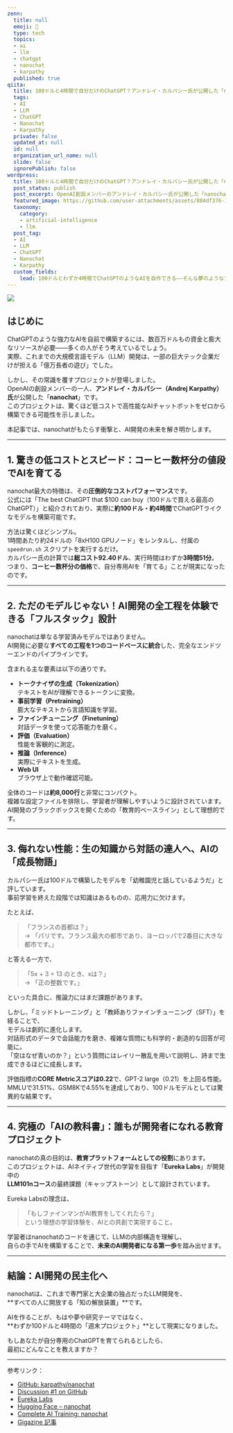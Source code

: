 ```yaml
---
zenn:
  title: null
  emoji: 🤯
  type: tech
  topics:
  - ai
  - llm
  - chatgpt
  - nanochat
  - karpathy
  published: true
qiita:
  title: 100ドルと4時間で自分だけのChatGPT？アンドレイ・カルパシー氏が公開した「nanochat」の衝撃
  tags:
  - AI
  - LLM
  - ChatGPT
  - Nanochat
  - Karpathy
  private: false
  updated_at: null
  id: null
  organization_url_name: null
  slide: false
  ignorePublish: false
wordpress:
  title: 100ドルと4時間で自分だけのChatGPT？アンドレイ・カルパシー氏が公開した「nanochat」の衝撃
  post_status: publish
  post_excerpt: OpenAI創設メンバーのアンドレイ・カルパシー氏が公開した「nanochat」は、わずか100ドルと4時間でChatGPTライクなAIを自作できる画期的なプロジェクト。AI開発の敷居を下げ、誰もが自分専用のチャットボットを構築できる未来を示しています。
  featured_image: https://github.com/user-attachments/assets/884df376-1efc-48ad-a640-1859921651ce
  taxonomy:
    category:
    - artificial-intelligence
    - llm
  post_tag:
  - AI
  - LLM
  - ChatGPT
  - Nanochat
  - Karpathy
  custom_fields:
    lead: 100ドルとわずか4時間でChatGPTのようなAIを自作できる――そんな夢のようなプロジェクト「nanochat」が登場。AI開発の常識を覆すカルパシー氏の挑戦を解説します。
---
```


![](https://github.com/user-attachments/assets/884df376-1efc-48ad-a640-1859921651ce)

## はじめに

ChatGPTのような強力なAIを自前で構築するには、数百万ドルもの資金と膨大なリソースが必要——多くの人がそう考えているでしょう。  
実際、これまでの大規模言語モデル（LLM）開発は、一部の巨大テック企業だけが担える「億万長者の遊び」でした。

しかし、その常識を覆すプロジェクトが登場しました。  
OpenAIの創設メンバーの一人、**アンドレイ・カルパシー（Andrej Karpathy）氏**が公開した「**nanochat**」です。  
このプロジェクトは、驚くほど低コストで高性能なAIチャットボットをゼロから構築できる可能性を示しました。

本記事では、nanochatがもたらす衝撃と、AI開発の未来を解き明かします。

---

## 1. 驚きの低コストとスピード：コーヒー数杯分の値段でAIを育てる

nanochat最大の特徴は、その**圧倒的なコストパフォーマンス**です。  
公式には「The best ChatGPT that $100 can buy（100ドルで買える最高のChatGPT）」と紹介されており、実際に**約100ドル・約4時間**でChatGPTライクなモデルを構築可能です。

方法は驚くほどシンプル。  
1時間あたり約24ドルの「8xH100 GPUノード」をレンタルし、付属の `speedrun.sh` スクリプトを実行するだけ。  
カルパシー氏の計算では**総コスト92.40ドル**、実行時間はわずか**3時間51分**。  
つまり、**コーヒー数杯分の価格**で、自分専用AIを「育てる」ことが現実になったのです。

---

## 2. ただのモデルじゃない！AI開発の全工程を体験できる「フルスタック」設計

nanochatは単なる学習済みモデルではありません。  
AI開発に必要な**すべての工程を1つのコードベースに統合**した、完全なエンドツーエンドのパイプラインです。

含まれる主な要素は以下の通りです。

- **トークナイザの生成（Tokenization）**  
  テキストをAIが理解できるトークンに変換。
- **事前学習（Pretraining）**  
  膨大なテキストから言語知識を学習。
- **ファインチューニング（Finetuning）**  
  対話データを使って応答能力を磨く。
- **評価（Evaluation）**  
  性能を客観的に測定。
- **推論（Inference）**  
  実際にテキストを生成。
- **Web UI**  
  ブラウザ上で動作確認可能。

全体のコードは**約8,000行**と非常にコンパクト。  
複雑な設定ファイルを排除し、学習者が理解しやすいように設計されています。  
AI開発のブラックボックスを開くための「教育的ベースライン」として理想的です。

---

## 3. 侮れない性能：生の知識から対話の達人へ、AIの「成長物語」

カルパシー氏は100ドルで構築したモデルを「幼稚園児と話しているようだ」と評しています。  
事前学習を終えた段階では知識はあるものの、応用力に欠けます。

たとえば、
> 「フランスの首都は？」  
> → 「パリです。フランス最大の都市であり、ヨーロッパで2番目に大きな都市です。」

と答える一方で、
> 「5x + 3 = 13 のとき、xは？」  
> → 「正の整数です。」

といった具合に、推論力にはまだ課題があります。

しかし、「ミッドトレーニング」と「教師ありファインチューニング（SFT）」を経ることで、  
モデルは劇的に進化します。  
対話形式のデータで会話能力を磨き、複雑な質問にも科学的・創造的な回答が可能に。  
「空はなぜ青いのか？」という質問にはレイリー散乱を用いて説明し、詩まで生成できるほどに成長します。

評価指標の**CORE Metricスコアは0.22**で、GPT-2 large（0.21）を上回る性能。  
MMLUで31.51%、GSM8Kで4.55%を達成しており、100ドルモデルとしては驚異的な結果です。

---

## 4. 究極の「AIの教科書」：誰もが開発者になれる教育プロジェクト

nanochatの真の目的は、**教育プラットフォームとしての役割**にあります。  
このプロジェクトは、AIネイティブ世代の学習を目指す「**Eureka Labs**」が開発中の  
**LLM101nコース**の最終課題（キャップストーン）として設計されています。

Eureka Labsの理念は、  
> 「もしファインマンがAI教育をしてくれたら？」  
という理想の学習体験を、AIとの共創で実現すること。

学習者はnanochatのコードを通じて、LLMの内部構造を理解し、  
自らの手でAIを構築することで、**未来のAI開発者になる第一歩**を踏み出せます。

---

## 結論：AI開発の民主化へ

nanochatは、これまで専門家と大企業の独占だったLLM開発を、  
**すべての人に開放する「知の解放装置」**です。

AIを作ることが、もはや夢や研究テーマではなく、  
**わずか100ドルと4時間の「週末プロジェクト」**として現実になりました。

もしあなたが自分専用のChatGPTを育てられるとしたら、  
最初にどんなことを教えますか？

---

参考リンク：

- [GitHub: karpathy/nanochat](https://github.com/karpathy/nanochat)  
- [Discussion #1 on GitHub](https://github.com/karpathy/nanochat/discussions/1)  
- [Eureka Labs](https://eurekalabs.ai/)  
- [Hugging Face – nanochat](https://huggingface.co/sdobson/nanochat)  
- [Complete AI Training: nanochat](https://completeaitraining.com/ai-tools/nanochat/)  
- [Gigazine 記事](https://gigazine.net/gsc_news/en/20251014-nanochat/)
